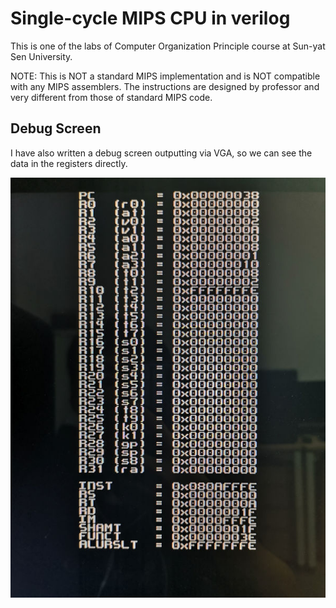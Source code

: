 # Single-cycle MIPS CPU in verilog

This is one of the labs of Computer Organization Principle course at Sun-yat Sen University.

NOTE: This is NOT a standard MIPS implementation and is NOT compatible with any MIPS assemblers. The instructions are designed by professor
 and very different from those of standard MIPS code.

## Debug Screen

I have also written a debug screen outputting via VGA, so we can see the data in the registers directly.

![Debugging Screenshot](./screenshot.jpg "Debugging Screenshot")
